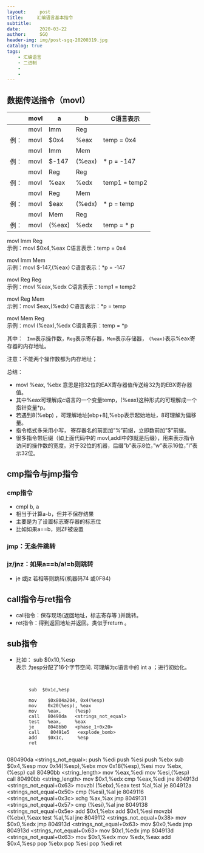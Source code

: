 ```yaml
---
layout:     post
title:     汇编语言基本指令
subtitle:   
date:       2020-03-22
author:     SGQ
header-img: img/post-sgq-20200319.jpg
catalog: true
tags:
    - 汇编语言
    - 二进制
    - 
    - 
---
```



##  数据传送指令（movl）


|     |   movl | a    |  b|  C语言表示   |
| --- | --- | --- | --- | --- |
|     | movl    |  Imm   |  Reg   |     |
| 例：    |   movl  |  $0x4   |   %eax  |  temp = 0x4   |
|     |  movl    | Imm    |    Mem     |     |
|    例：  |  movl    |    $-147  |   (%eax)  | * p = -147   |
|     |  movl     |   Reg   |    Reg     |     |
|   例：   |   movl   |  %eax   |  %edx   |   temp1 = temp2  |
|     |   movl   |    Reg  |   Mem   |     |
|   例：   |  movl    |  $eax   |  (%edx)   |  * p = temp   |
|     |   movl   |   Mem   |    Reg  |     |
|    例：  |    movl  |   (%eax)   | %edx     |   temp = * p  |

   movl   Imm   Reg      
示例：movl      $0x4,%eax       C语言表示：temp = 0x4

movl       Imm        Mem     
示例：movl      $-147,(%eax)   C语言表示：*p = -147

movl       Reg       Reg      
示例：movl      %eax,%edx       C语言表示：temp1 = temp2

movl       Reg       Mem     
示例：movl      $eax,(%edx)     C语言表示：*p = temp

movl      Mem     Reg      
示例：movl      (%eax),%edx     C语言表示：temp = *p

其中：
` Imm`表示操作数，`Reg`表示寄存器，`Mem`表示存储器，
 `(%eax)`表示%eax寄存器的内存地址。

注意：不能两个操作数都为内存地址；

总结：

* movl     %eax,     %ebx       意思是把32位的EAX寄存器值传送给32为的EBX寄存器值。<br>
* 其中%eax可理解成c语言的一个变量temp，(%eax)这种形式的可理解成一个指针变量*p。<br>
* 若遇到8(%ebp) ，可理解地址[ebp+8],%ebp表示起始地址，8可理解为偏移量。<br>
* 指令格式多采用小写， 寄存器名的前面加”%”前缀，立即数前加”$”前缀。<br>
* 很多指令带后缀（如上面代码中的 movl,addl中的l就是后缀），用来表示指令访问的操作数的宽度。对于32位的机器，后缀”b”表示8位，”w”表示16位，”l”表示32位。<br>

## cmp指令与jmp指令

### cmp指令
* cmpl b, a
* 相当于计算a-b，但并不保存结果
* 主要是为了设置标志寄存器的标志位
* 比如如果a==b，则ZF被设置
### jmp：无条件跳转
### jz/jnz：如果a==b/a!=b则跳转
* je 或jz 若相等则跳转(机器码74 或0F84)

## call指令与ret指令
* call指令：保存现场(返回地址，标志寄存等 )并跳转。
* ret指令：得到返回地址并返回。类似于return 。
## sub指令
* 比如： sub     $0x10,%esp  <br>表示 为esp分配了16个字节空间. 可理解为c语言中的 int a ；进行初始化。
##

```x86asm
      
        sub  $0x1c,%esp

        mov    $0x804a204, 0x4(%esp)
        mov    0x20(%esp), %eax
        mov    %eax,     (%esp)
     	call   80490da   <strings_not_equal>
        test   %eax,     %eax
        je     8048bb0   <phase_1+0x20>
      	call    80491e5   <explode_bomb>
        add    $0x1c,     %esp
        ret    
		
```

080490da <strings_not_equal>:
                	push   %edi
               	push   %esi
                	push   %ebx
          	sub    $0x4,%esp
        	mov    0x14(%esp),%ebx
        	mov    0x18(%esp),%esi
          	mov    %ebx,(%esp)
    	call   80490bb <string_length>
              	mov    %eax,%edi
         	mov    %esi,(%esp)
    	call   80490bb <string_length>
     	mov    $0x1,%edx
             	cmp    %eax,%edi
            	jne    804913d <strings_not_equal+0x63>
          	movzbl (%ebx),%eax
             	test   %al,%al
           	je     804912a <strings_not_equal+0x50>
          	cmp    (%esi),%al
           	je     8049116 <strings_not_equal+0x3c>
                	xchg   %ax,%ax
              	jmp    8049131 <strings_not_equal+0x57>
           	cmp    (%esi),%al
             	jne    8049138 <strings_not_equal+0x5e>
          	add    $0x1,%ebx
           	add    $0x1,%esi
            	movzbl (%ebx),%eax
              	test   %al,%al
             	jne    8049112 <strings_not_equal+0x38>
      	mov    $0x0,%edx
              	jmp    804913d <strings_not_equal+0x63>
      	mov    $0x0,%edx
               	jmp    804913d <strings_not_equal+0x63>
    	mov    $0x1,%edx
              	jmp    804913d <strings_not_equal+0x63>
      	mov    $0x1,%edx
              	mov    %edx,%eax
          	add    $0x4,%esp
                   	pop    %ebx
                  	pop    %esi
                	pop    %edi
                  	ret    



